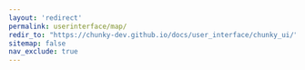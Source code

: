```yaml
---
layout: 'redirect'
permalink: userinterface/map/
redir_to: "https://chunky-dev.github.io/docs/user_interface/chunky_ui/"
sitemap: false
nav_exclude: true
---
```

